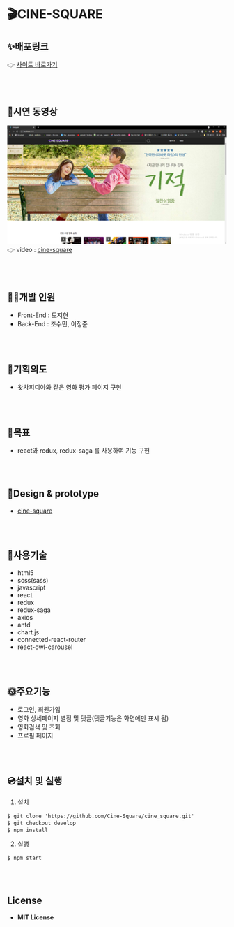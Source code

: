 # 🎬CINE-SQUARE

## ✨배포링크

👉 [사이트 바로가기](https://cinesquare.netlify.app)

<br>
<br>

## 🎈시연 동영상

![cinesquare-main](./public/images/cine-square%20main.PNG)
👉 video : [cine-square](https://youtu.be/MJCNx3HAPoI)

<br>
<br>

## 👩‍💻개발 인원

- Front-End : 도지현
- Back-End : 조수민, 이정준

<br>
<br>

## 🚀기획의도

- 왓챠피디아와 같은 영화 평가 페이지 구현

<br>
<br>

## 🎯목표

- react와 redux, redux-saga 를 사용하여 기능 구현

<br>
<br>

## 🎨Design & prototype

- [cine-square](https://www.figma.com/file/fqlQhqfwxWKB9q0bQUiQci/cine-square?node-id=19%3A2)

<br>
<br>

## 🔧사용기술

- html5
- scss(sass)
- javascript
- react
- redux
- redux-saga
- axios
- antd
- chart.js
- connected-react-router
- react-owl-carousel

<br>
<br>

## 🌞주요기능

- 로그인, 회원가입
- 영화 상세페이지 별점 및 댓글(댓글기능은 화면에만 표시 됨)
- 영화검색 및 조회
- 프로필 페이지

<br>
<br>

## 💿설치 및 실행

1. 설치

```
$ git clone 'https://github.com/Cine-Square/cine_square.git'
$ git checkout develop
$ npm install
```

2. 실행

```
$ npm start
```

<br>
<br>

## License

- **MIT License**
